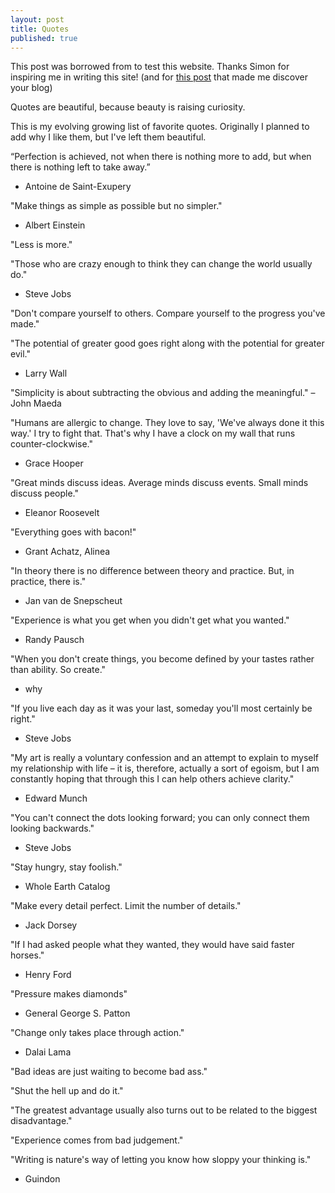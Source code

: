 ```yaml
---
layout: post
title: Quotes
published: true
---
```


This post was borrowed from [](http://sirupsen.com/quotes/) to test this website. Thanks Simon for inspiring me in writing this site! (and for [this post](http://sirupsen.com/get-started-right-with-rvm/) that made me discover your blog)

Quotes are beautiful, because beauty is raising curiosity.

This is my evolving growing list of favorite quotes. Originally I planned to add why I like them, but I've left them beautiful.

“Perfection is achieved, not when there is nothing more to add, but when there is nothing left to take away.” 
- Antoine de Saint-Exupery

"Make things as simple as possible but no simpler."
- Albert Einstein

"Less is more." 

"Those who are crazy enough to think they can change the world usually do."
- Steve Jobs

"Don't compare yourself to others. Compare yourself to the progress you've made."

"The potential of greater good goes right along with the potential for greater evil."
- Larry Wall

"Simplicity is about subtracting the obvious and adding the meaningful."
– John Maeda

"Humans are allergic to change. They love to say, 'We've always done it this way.' I try to fight that. That's why I have a clock on my wall that runs counter-clockwise."
- Grace Hooper

"Great minds discuss ideas. Average minds discuss events. Small minds discuss people."
- Eleanor Roosevelt

"Everything goes with bacon!"
- Grant Achatz, Alinea

"In theory there is no difference between theory and practice. But, in practice, there is."
- Jan van de Snepscheut

"Experience is what you get when you didn't get what you wanted."
- Randy Pausch

"When you don't create things, you become defined by your tastes rather than ability. So create."
- why

"If you live each day as it was your last, someday you'll most certainly be right."
- Steve Jobs

"My art is really a voluntary confession and an attempt to explain to myself my
relationship with life – it is, therefore, actually a sort of egoism, but I am
constantly hoping that through this I can help others achieve clarity."
- Edward Munch

"You can't connect the dots looking forward; you can only connect them looking backwards."
- Steve Jobs

"Stay hungry, stay foolish."
- Whole Earth Catalog

"Make every detail perfect. Limit the number of details."
- Jack Dorsey

"If I had asked people what they wanted, they would have said faster horses."
- Henry Ford

"Pressure makes diamonds"  
- General George S. Patton

"Change only takes place through action."
- Dalai Lama

"Bad ideas are just waiting to become bad ass."

"Shut the hell up and do it."

"The greatest advantage usually also turns out to be related to the biggest disadvantage."

"Experience comes from bad judgement."

"Writing is nature's way of letting you know how sloppy your thinking is."
- Guindon

